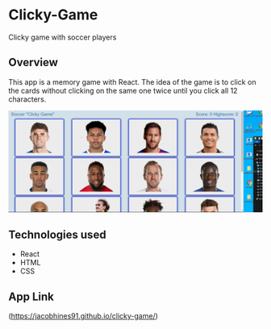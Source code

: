 
# Clicky-Game
 Clicky game with soccer players
## Overview 

This app is a memory game with React. The idea of the game is to click on the cards without clicking on the same one twice until you click all 12 characters.

![Screenshot](clickygame\public\gamesc.png)

## Technologies used
- React
- HTML
- CSS


## App Link
(https://jacobhines91.github.io/clicky-game/)



